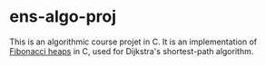 # ens-algo-proj
This is an algorithmic course projet in C.
It is an implementation of [Fibonacci heaps](https://en.wikipedia.org/wiki/Fibonacci_heap) in C, used for Dijkstra's shortest-path algorithm.
